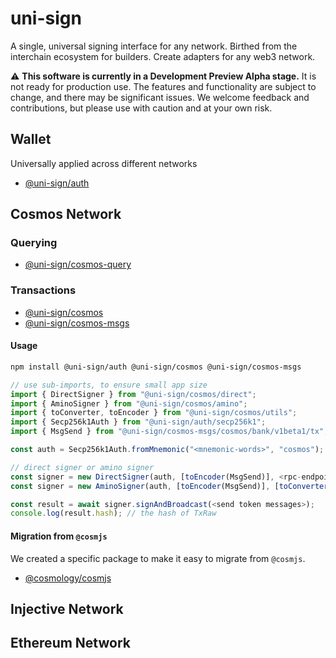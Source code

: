 # uni-sign

A single, universal signing interface for any network. Birthed from the interchain ecosystem for builders. Create adapters for any web3 network.

⚠️ **This software is currently in a Development Preview Alpha stage.** It is not ready for production use. The features and functionality are subject to change, and there may be significant issues. We welcome feedback and contributions, but please use with caution and at your own risk.


## Wallet

Universally applied across different networks

- [@uni-sign/auth](/packages/auth/README.md)

## Cosmos Network

### Querying

- [@uni-sign/cosmos-query](/networks/cosmos-query/README.md)
  
### Transactions

- [@uni-sign/cosmos](/networks/cosmos/README.md)
- [@uni-sign/cosmos-msgs](/networks/cosmos-msgs/README.md)

#### Usage

```sh
npm install @uni-sign/auth @uni-sign/cosmos @uni-sign/cosmos-msgs
```

```ts
// use sub-imports, to ensure small app size
import { DirectSigner } from "@uni-sign/cosmos/direct";
import { AminoSigner } from "@uni-sign/cosmos/amino";
import { toConverter, toEncoder } from "@uni-sign/cosmos/utils";
import { Secp256k1Auth } from "@uni-sign/auth/secp256k1";
import { MsgSend } from "@uni-sign/cosmos-msgs/cosmos/bank/v1beta1/tx";

const auth = Secp256k1Auth.fromMnemonic("<mnemonic-words>", "cosmos");

// direct signer or amino signer
const signer = new DirectSigner(auth, [toEncoder(MsgSend)], <rpc-endpoint>);
const signer = new AminoSigner(auth, [toEncoder(MsgSend)], [toConverter(MsgSend)], <rpc-endpoint>);

const result = await signer.signAndBroadcast(<send token messages>);
console.log(result.hash); // the hash of TxRaw
```

#### Migration from `@cosmjs`

We created a specific package to make it easy to migrate from `@cosmjs`.

- [@cosmology/cosmjs](/networks/cosmjs/README.md)

## Injective Network

## Ethereum Network
